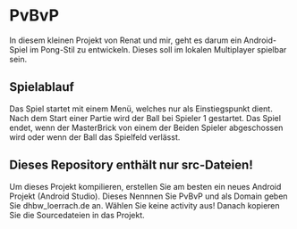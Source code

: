 # PvBvP 
In diesem kleinen Projekt von Renat und mir, geht es darum ein Android-Spiel im Pong-Stil zu entwickeln.
Dieses soll im lokalen Multiplayer spielbar sein.
## Spielablauf
Das Spiel startet mit einem Menü, welches nur als Einstiegspunkt dient.
Nach dem Start einer Partie wird der Ball bei Spieler 1 gestartet.
Das Spiel endet, wenn der MasterBrick von einem der Beiden Spieler abgeschossen wird oder wenn der Ball das Spielfeld verlässt.
## Dieses Repository enthält nur src-Dateien!
Um dieses Projekt kompilieren, erstellen Sie am besten ein neues Android Projekt (Android Studio).
Dieses Nennnen Sie PvBvP und als Domain geben Sie dhbw_loerrach.de an.
Wählen Sie keine activity aus!
Danach kopieren Sie die Sourcedateien in das Projekt.
